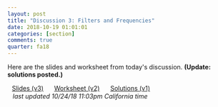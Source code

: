 ```yaml
---
layout: post
title: "Discussion 3: Filters and Frequencies"
date: 2018-10-19 01:01:01
categories: [section]
comments: true
quarter: fa18
---
```


<style>
  #post h2 { margin: 0.8em 0 0.8em; }
  #post h3 { margin: 1.2em 0 1.2em; }
</style>

Here are the slides and worksheet from today's discussion. **(Update: solutions posted.)**

<a href="{{ site.url }}/slides/fa18/filt_freq_basics.pdf" class="btn btn-warning" style="line-height: 1.2; padding: 8px 10px; margin-bottom: 5px">Slides (v3)</a>
<a href="{{ site.url }}/worksheets/fa18/cse152_sec3.pdf" class="btn btn-warning" style="line-height: 1.2; padding: 8px 10px; margin-bottom: 5px">Worksheet (v2)</a>
<a href="{{ site.url }}/worksheets/fa18/cse152_sec3_sol.pdf" class="btn btn-warning" style="line-height: 1.2; padding: 8px 10px; margin-bottom: 5px">Solutions (v1)</a>
<span class="desktop-hide"><br /></span><span class="mobile-hide">&nbsp;&nbsp;</span> <em>last updated 10/24/18 11:03pm California time</em>
